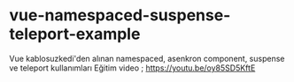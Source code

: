 # vue-namespaced-suspense-teleport-example
Vue kablosuzkedi'den alınan namespaced, asenkron component, suspense ve teleport kullanımları
Eğitim video ; https://youtu.be/oy85SD5KftE
